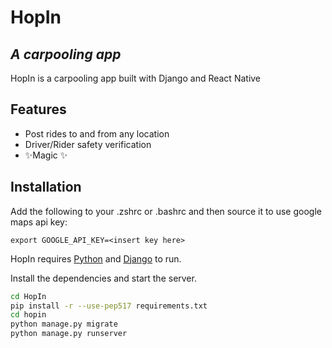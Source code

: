 # HopIn

## _A carpooling app_
HopIn is a carpooling app built with Django and React Native

## Features
- Post rides to and from any location
- Driver/Rider safety verification
- ✨Magic ✨

## Installation

Add the following to your .zshrc or .bashrc and then source it to use google maps api key:

`export GOOGLE_API_KEY=<insert key here>`

HopIn requires [Python](https://python.org/) and [Django](https://www.djangoproject.com/) to run.

Install the dependencies and start the server.

```sh
cd HopIn
pip install -r --use-pep517 requirements.txt
cd hopin
python manage.py migrate
python manage.py runserver
```